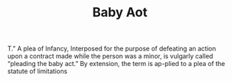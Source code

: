 ---
title: Baby Aot
letter: B
permalink: "/definitions/baby-aot.html"
body: T.” A plea of Infancy, Interposed for the purpose of defeating an action upon
  a contract made while the person was a minor, is vulgarly called “pleading the baby
  act.” By extension, the term is ap-plied to a plea of the statute of limitations
published_at: '2018-07-07'
source: Black's Law Dictionary
layout: post
---
